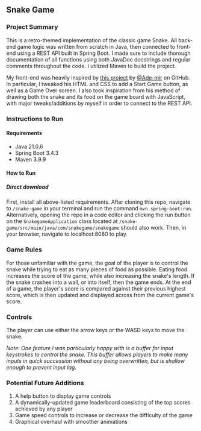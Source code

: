 ## Snake Game

### Project Summary

This is a retro-themed implementation of the classic game Snake. All back-end
game logic was written from scratch in Java, then connected to front-end
using a REST API built in Spring Boot. I made sure to include thorough documentation
of all functions using both JavaDoc docstrings and regular comments throughout
the code. I utilized Maven to build the project.

My front-end was heavily inspired by [this project](https://github.com/Ade-mir/snake-game-js)
by [@Ade-mir](https://github.com/Ade-mir) on GitHub. In particular, I tweaked
his HTML and CSS to add a Start Game button, as well as a Game Over screen.
I also took inspiration from his method of drawing both the snake and its food
on the game board with JavaScript, with major tweaks/additions by myself in 
order to connect to the REST API.

### Instructions to Run
#### Requirements
- Java 21.0.6
- Spring Boot 3.4.3
- Maven 3.9.9
#### How to Run
##### Direct download
First, install all above-listed requirements. After cloning this repo, navigate to `/snake-game`
in your terminal and run the command `mvn spring-boot:run`. Alternatively, opening the repo in a
code editor and clicking the run button on the `SnakegameApplication` class located at
`/snake-game/src/main/java/com/snakegame/snakegame` should also work. Then, in your browser,
navigate to localhost:8080 to play.

### Game Rules
For those unfamiliar with the game, the goal of the player is to control the snake
while trying to eat as many pieces of food as possible. Eating food increases
the score of the game, while also increasing the snake's length. If the snake 
crashes into a wall, or into itself, then the game ends. At the end of a game,
the player's score is compared against their previous highest score, which is
then updated and displayed across from the current game's score.

### Controls
The player can use either the arrow keys or the WASD keys to move the snake.

_Note:_ _One feature I was particularly happy with is a buffer for input keystrokes
to control the snake. This buffer allows players to make many inputs in quick succession
without any being overwritten, but is shallow enough to prevent input lag._

### Potential Future Additions
1. A help button to display game controls
2. A dynamically-updated game leaderboard consisting of the top scores achieved by any player
3. Game speed controls to increase or decrease the difficulty of the game
4. Graphical overhaul with smoother animations
